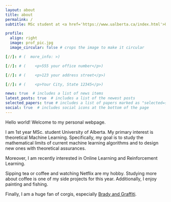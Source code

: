 ```yaml
---
layout: about
title: about
permalink: /
subtitle: MSc student at <a href='https://www.ualberta.ca/index.html'>University of Alberta</a>

profile:
  align: right
  image: prof_pic.jpg
  image_circular: false # crops the image to make it circular

[//]: # (  more_info: >)

[//]: # (    <p>555 your office number</p>)

[//]: # (    <p>123 your address street</p>)

[//]: # (    <p>Your City, State 12345</p>)

news: true  # includes a list of news items
latest_posts: true  # includes a list of the newest posts
selected_papers: true # includes a list of papers marked as "selected={true}"
social: true  # includes social icons at the bottom of the page
---
```

Hello world! Welcome to my personal webpage.

I am 1st year MSc. student University of Alberta. My primary interest is theoretical Machine Learning. Specifically, my goal is to study the mathematical limits of current machine learning algorithms and to design new ones with theoretical assurances.

Moreover, I am recently interested in Online Learning and Reinforcement Learning.

Sipping tea or coffee and watching Netflix are my hobby. Studying more about coffee is one of my side projects for this year. Additionally, I enjoy painting and fishing.

Finally, I am a huge fan of corgis, especially [Brady and Graffiti](https://www.instagram.com/bradythecorgi/).
